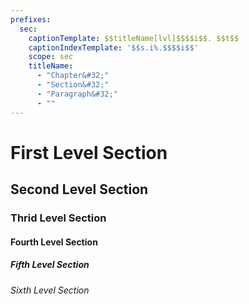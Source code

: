 ```yaml
---
prefixes:
  sec:
    captionTemplate: $$titleName[lvl]$$$$i$$. $$t$$
    captionIndexTemplate: '$$s.i%.$$$$i$$'
    scope: sec
    titleName:
      - "Chapter&#32;"
      - "Section&#32;"
      - "Paragraph&#32;"
      - ""
---
```


# First Level Section

## Second Level Section

### Thrid Level Section

#### Fourth Level Section

##### Fifth Level Section

###### Sixth Level Section

